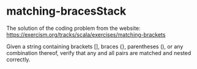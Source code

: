 # matching-bracesStack

The solution of the coding problem from the website: 
<https://exercism.org/tracks/scala/exercises/matching-brackets>

Given a string containing brackets [], braces {}, parentheses (), or any combination thereof, verify that any and all pairs are matched and nested correctly.
